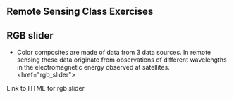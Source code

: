 ## Remote Sensing Class Exercises

## RGB slider
- Color composites are made of data from 3 data sources. In remote sensing these data originate from observations of different wavelengths in the electromagnetic energy observed at satellites.
<href="rgb_slider">

Link to HTML for rgb slider
